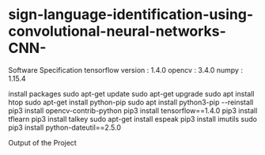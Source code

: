 # sign-language-identification-using-convolutional-neural-networks-CNN-
Software Specification
tensorflow version : 1.4.0
opencv : 3.4.0
numpy : 1.15.4

install packages
sudo apt-get update
sudo apt-get upgrade
sudo apt install htop
sudo apt-get install python-pip
sudo apt install python3-pip --reinstall
pip3 install opencv-contrib-python
pip3 install tensorflow==1.4.0
pip3 install tflearn
pip3 install talkey
sudo apt-get install espeak
pip3 install imutils
sudo pip3 install python-dateutil==2.5.0

Output of the Project

